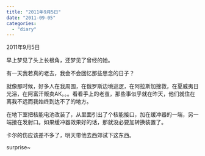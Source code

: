 ```yaml
---
title: "2011年9月5日"
date: "2011-09-05"
categories: 
  - "diary"
---
```


2011年9月5日

早上梦见了头上长根角，还梦见了曾经的她。

有一天我若真的老去，我会不会回忆那些思念的日子？

就像那时候，好多人在我周围，在俄罗斯边境巡逻，在阿拉斯加搜救，在夏威夷日光浴，在阿富汗贩卖AK。。。看看手上的老茧，那些事似乎就在昨天，他们就住在离我不远而我始终到达不了的地方。

在地下室把核能电池改装了，从里面引出了个核能接口，加在缓冲器的一端，另一端接在发射口。如果缓冲器效果好的话，那就没必要加转换装置了。

卡尔的伤应该差不多了，明天带他去西郊试下这东西。

surprise~
